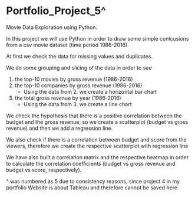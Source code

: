 # Portfolio_Project_5^
Movie Data Exploration using Python. 

In this project we will use Python in order to draw some simple conlcusions from a csv movie dataset (time period 1986-2016).

At first we check the data for missing values and duplicates. 

We do some grouping and slicing of the data in order to see
  1. the top-10 movies by gross revenue (1986-2016)
  2. the top-10 companies by gross revenue (1986-2016)
      - Using the data from 2. we create a horizontal bar chart
  3. the total gross revenue by year (1986-2016)
      - Using the data from 3. we create a line chart 

We check the hypothesis that there is a positive correlation between the budget and the gross revenue, so we create a scatterplot (budget vs gross revenue) and then we add a regression line. 

We also check if there is a correlation between budget and score from the viewers, therefore we create the 
respective scatterplot with regression line

We have also built a correlation matrix and the respective heatmap in order to calculate the correlation coefficients (budget vs gross revenue and budget vs score, respectively).

^ was numbered as 5 due to consistency reasons, since project 4 in my portfolio Website is about Tableau and therefore cannot be saved here 
